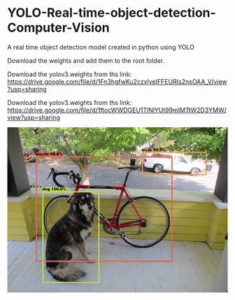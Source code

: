 # YOLO-Real-time-object-detection-Computer-Vision
A real time object detection model created in python using YOLO 

Download the weights and add them to the root folder.

Download the yolov3.weights from ths link: 
https://drive.google.com/file/d/1Fn3hgfwKu2czxIyeIFFEURIs2nsOAA_V/view?usp=sharing

Download the yolov3.weights from ths link: 
https://drive.google.com/file/d/1ftocWWDGEU1TlNlYUt99mIMTtW2D3YMW/view?usp=sharing


![Screenshot](output.png)
